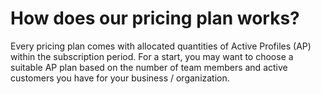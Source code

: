 # How does our pricing plan works?

Every pricing plan comes with allocated quantities of Active Profiles (AP) within the subscription period. For a start, you may want to choose a suitable AP plan based on the number of team members and active customers you have for your business / organization.